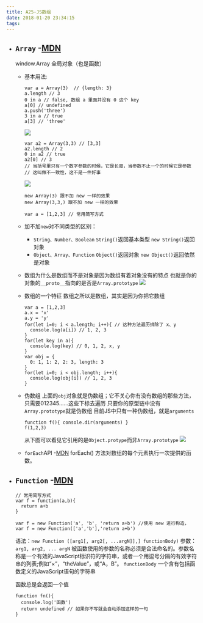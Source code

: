```yaml
---
title: A25-JS数组
date: 2018-01-20 23:34:15
tags:
---
```


- ## `Array` -[MDN](https://developer.mozilla.org/zh-CN/docs/Web/JavaScript/Reference/Global_Objects/Array)
  window.Array 全局对象（也是函数）
  - 基本用法:
    ```
    var a = Array(3)  // {length: 3}
    a.length // 3
    0 in a // false, 数组 a 里面并没有 0 这个 key
    a[0] // undefined
    a.push('three')
    3 in a // true
    a[3] // 'three'
    ```
    ![](http://upload-images.jianshu.io/upload_images/9047034-b91253072572d58b.png?imageMogr2/auto-orient/strip%7CimageView2/2/w/1240)
    ```
    var a2 = Array(3,3) // [3,3]
    a2.length // 2
    0 in a2 // true
    a2[0] // 3 
    // 当括号里只有一个数字参数的时候，它是长度，当参数不止一个的时候它是参数
    // 这叫做不一致性，这不是一件好事
    ```
    ![](http://upload-images.jianshu.io/upload_images/9047034-c979044ed221b927.png?imageMogr2/auto-orient/strip%7CimageView2/2/w/1240)
  
    ```
    new Array(3) 跟不加 new 一样的效果
    new Array(3,3,) 跟不加 new 一样的效果
  
    var a = [1,2,3] // 常用简写方式
    ```
  - 加不加`new`对不同类型的区别：
    - `String、Number、Boolean`
      `String()`返回基本类型
      `new String()`返回对象
    - `Object、Array、Function`
      `Object()`返回对象
      `new Object()`返回依然是对象
  - 数组为什么是数组而不是对象是因为数组有着对象没有的特点
    也就是你的对象的`__proto__`指向的是否是`Array.prototype`
    ![](http://upload-images.jianshu.io/upload_images/9047034-3f3ffb2c07e02a89.png?imageMogr2/auto-orient/strip%7CimageView2/2/w/1240)
  - 数组的一个特征
    数组之所以是数组，其实是因为你把它数组
    ```
    var a = [1,2,3]
    a.x = 'x'
    a.y = 'y'
    for(let i=0; i < a.length; i++){ // 这种方法遍历排除了 x、y
      console.log(a[i]) // 1, 2, 3
    }
    for(let key in a){
      console.log(key) // 0, 1, 2, x, y
    }
    var obj = {
      0: 1, 1: 2, 2: 3, length: 3
    }
    for(let i=0; i < obj.length; i++){
      console.log(obj[i]) // 1, 2, 3
    }
    ```
  - 伪数组
    上面的`obj`对象就是伪数组；它不关心你有没有数组的那些方法，只需要012345……这些下标去遍历
    只要你的原型链中没有`Array.prototype`就是伪数组
    目前JS中只有一种伪数组，就是`arguments`
    ```
    function f(){ console.dir(arguments) }
    f(1,2,3)
    ```   
    从下图可以看见它引用的是`Object.protype`而非`Array.prototype`
    ![](http://upload-images.jianshu.io/upload_images/9047034-54e385e6ddc2d1bb.png?imageMogr2/auto-orient/strip%7CimageView2/2/w/1240)
  - `forEach`API -[MDN](https://developer.mozilla.org/zh-CN/docs/Web/JavaScript/Reference/Global_Objects/Array/forEach)
    forEach() 方法对数组的每个元素执行一次提供的函数。




- ## `Function` -[MDN](https://developer.mozilla.org/zh-CN/docs/Web/JavaScript/Reference/Global_Objects/Function)
  ```
  // 常用简写方式
  var f = function(a,b){
    return a+b
  }

  var f = new Function('a', 'b', 'return a+b') //使用 new 进行构造，
  var f = new Function(['a','b'],'return a+b')
  ```
  语法：`new Function ([arg1[, arg2[, ...argN]],] functionBody)`
  参数：
  `arg1, arg2, ... argN`
  被函数使用的参数的名称必须是合法命名的。参数名称是一个有效的JavaScript标识符的字符串，或者一个用逗号分隔的有效字符串的列表;例如“×”，“theValue”，或“A，B”。
  `functionBody`
  一个含有包括函数定义的JavaScript语句的字符串
  
  函数总是会返回一个值
  ```
  function fn(){
    console.log('函数')
    return undefined // 如果你不写就会自动添加这样的一句
  }
  ```